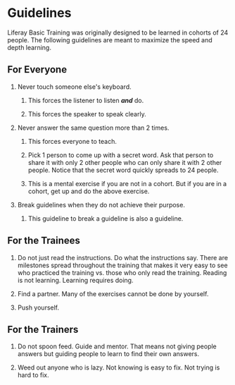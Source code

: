 # Guidelines

Liferay Basic Training was originally designed to be learned in cohorts of 24 people. The following guidelines are meant to maximize the speed and depth learning.

## For Everyone

1. Never touch someone else's keyboard.

	1. This forces the listener to listen ***and*** do.

	1. This forces the speaker to speak clearly.

1. Never answer the same question more than 2 times.

	1. This forces everyone to teach.

	1. Pick 1 person to come up with a secret word. Ask that person to share it with only 2 other people who can only share it with 2 other people. Notice that the secret word quickly spreads to 24 people.

	1. This is a mental exercise if you are not in a cohort. But if you are in a cohort, get up and do the above exercise.

1. Break guidelines when they do not achieve their purpose.

	1. This guideline to break a guideline is also a guideline.

## For the Trainees

1. Do not just read the instructions. Do what the instructions say. There are milestones spread throughout the training that makes it very easy to see who practiced the training vs. those who only read the training. Reading is not learning. Learning requires doing.

1. Find a partner. Many of the exercises cannot be done by yourself.

1. Push yourself.

## For the Trainers

1. Do not spoon feed. Guide and mentor. That means not giving people answers but guiding people to learn to find their own answers.

1. Weed out anyone who is lazy. Not knowing is easy to fix. Not trying is hard to fix.